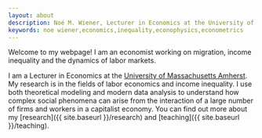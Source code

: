 ```yaml
---
layout: about
description: Noé M. Wiener, Lecturer in Economics at the University of Massachusetts Amherst
keywords: noe wiener,economics,inequality,econophysics,econometrics
---
```


Welcome to my webpage! I am an economist working on migration, income inequality and the dynamics of labor markets.

I am a Lecturer in Economics at the <a href="http://www.umass.edu/economics/">University of Massachusetts Amherst</a>. My research is in the fields of labor economics and income inequality. I use both theoretical modeling and modern data analysis to understand how complex social phenomena can arise from the interaction of a large number of firms and workers in a capitalist economy. You can find out more about my [research]({{ site.baseurl }}/research) and [teaching]({{ site.baseurl }}/teaching).
